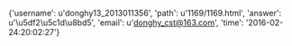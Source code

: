 {'username': u'donghy13_2013011356', 'path': u'1169/1169.html', 'answer': u'\u5df2\u5c1d\u8bd5', 'email': u'donghy_cst@163.com', 'time': '2016-02-24:20:02:27'}